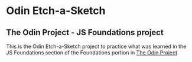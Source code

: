 # Odin Etch-a-Sketch
## The Odin Project - JS Foundations project

This is the Odin Etch-a-Sketch project to practice what was learned in the JS Foundations section of the Foundations portion in [The Odin Project](https://www.theodinproject.com/dashboard)
